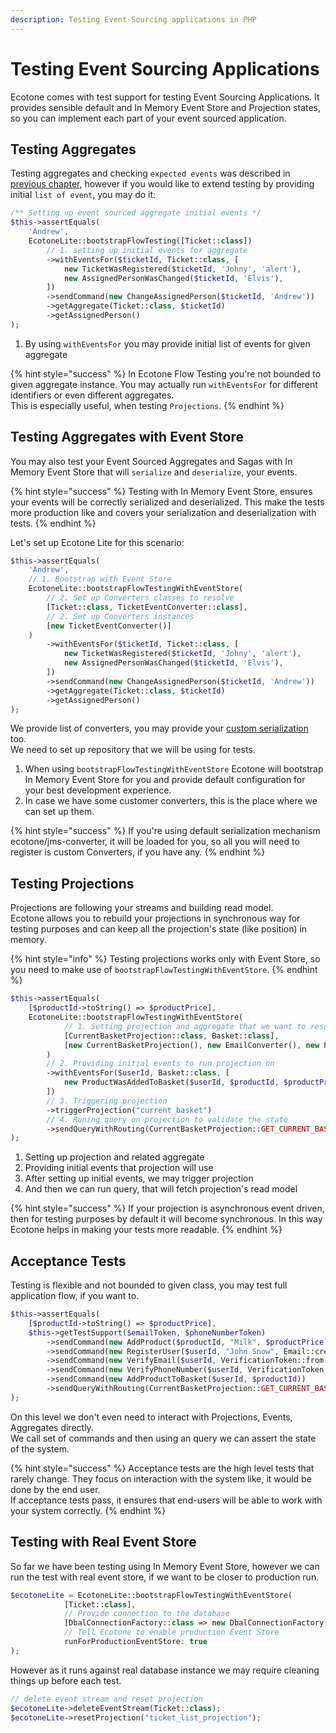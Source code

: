 ```yaml
---
description: Testing Event Sourcing applications in PHP
---
```


# Testing Event Sourcing Applications

Ecotone comes with test support for testing Event Sourcing Applications. It provides sensible default and In Memory Event Store and Projection states, so you can implement each part of your event sourced application.

## Testing Aggregates

Testing aggregates and checking `expected events` was described in [previous chapter](testing-aggregates-and-sagas-with-message-flows.md), however if you would like to extend testing by providing initial `list of event`, you may do it:

```php
/** Setting up event sourced aggregate initial events */
$this->assertEquals(
    'Andrew',
    EcotoneLite::bootstrapFlowTesting([Ticket::class])
        // 1. setting up initial events for aggregate
        ->withEventsFor($ticketId, Ticket::class, [
            new TicketWasRegistered($ticketId, 'Johny', 'alert'),
            new AssignedPersonWasChanged($ticketId, 'Elvis'),
        ])
        ->sendCommand(new ChangeAssignedPerson($ticketId, 'Andrew'))
        ->getAggregate(Ticket::class, $ticketId)
        ->getAssignedPerson()
);
```

1. By using `withEventsFor` you may provide initial list of events for given aggregate

{% hint style="success" %}
In Ecotone Flow Testing you're not bounded to given aggregate instance. You may actually run `withEventsFor` for different identifiers or even different aggregates.\
This is especially useful, when testing `Projections`.
{% endhint %}

## Testing Aggregates with Event Store

You may also test your Event Sourced Aggregates and Sagas with In Memory Event Store that will `serialize` and `deserialize`, your events.&#x20;

{% hint style="success" %}
Testing with In Memory Event Store, ensures your events will be correctly serialized and deserialized. This make the tests more production like and covers your serialization and deserialization with tests.
{% endhint %}

Let's set up Ecotone Lite for this scenario:

```php
$this->assertEquals(
    'Andrew',
    // 1. Bootstrap with Event Store
    EcotoneLite::bootstrapFlowTestingWithEventStore(
        // 2. Set up Converters classes to resolve
        [Ticket::class, TicketEventConverter::class],
        // 2. Set up Converters instances
        [new TicketEventConverter()]
    )
        ->withEventsFor($ticketId, Ticket::class, [
            new TicketWasRegistered($ticketId, 'Johny', 'alert'),
            new AssignedPersonWasChanged($ticketId, 'Elvis'),
        ])
        ->sendCommand(new ChangeAssignedPerson($ticketId, 'Andrew'))
        ->getAggregate(Ticket::class, $ticketId)
        ->getAssignedPerson()
);
```

We provide list of converters, you may provide your [custom serialization](../../messaging/conversion/conversion/) too.\
We need to set up repository that we will be using for tests.

1. When using `bootstrapFlowTestingWithEventStore` Ecotone will bootstrap In Memory Event Store for you and provide default configuration for your best development experience.
2. In case we have some customer converters, this is the place where we can set up them.

{% hint style="success" %}
If you're using default serialization mechanism ecotone/jms-converter, it will be loaded for you, so all you will need to register is custom Converters, if you have any.
{% endhint %}

## Testing Projections

Projections are following your streams and building read model. \
Ecotone allows you to rebuild your projections in synchronous way for testing purposes and can keep all the projection's state (like position) in memory.

{% hint style="info" %}
Testing projections works only with Event Store, so you need to make use of `bootstrapFlowTestingWithEventStore`.
{% endhint %}

```php
$this->assertEquals(
    [$productId->toString() => $productPrice],
    EcotoneLite::bootstrapFlowTestingWithEventStore(
            // 1. Setting projection and aggregate that we want to resolve
            [CurrentBasketProjection::class, Basket::class],
            [new CurrentBasketProjection(), new EmailConverter(), new PhoneNumberConverter(), new UuidConverter()],
        )
        // 2. Providing initial events to run projection on
        ->withEventsFor($userId, Basket::class, [
            new ProductWasAddedToBasket($userId, $productId, $productPrice)
        ])
        // 3. Triggering projection
        ->triggerProjection("current_basket")
        // 4. Runing query on projection to validate the state
        ->sendQueryWithRouting(CurrentBasketProjection::GET_CURRENT_BASKET_QUERY, $userId)
);
```

1. Setting up projection and related aggregate
2. Providing initial events that projection will use
3. After setting up initial events, we may trigger projection
4. And then we can run query, that will fetch projection's read model

{% hint style="success" %}
If your projection is asynchronous event driven, then for testing purposes by default it will become synchronous. In this way Ecotone helps in making your tests more readable.
{% endhint %}

## Acceptance Tests

Testing is flexible and not bounded to given class, you may test full application flow, if you want to.

```php
$this->assertEquals(
    [$productId->toString() => $productPrice],
    $this->getTestSupport($emailToken, $phoneNumberToken)
        ->sendCommand(new AddProduct($productId, "Milk", $productPrice))
        ->sendCommand(new RegisterUser($userId, "John Snow", Email::create('test@wp.pl'), PhoneNumber::create('148518518518')))
        ->sendCommand(new VerifyEmail($userId, VerificationToken::from($emailToken)))
        ->sendCommand(new VerifyPhoneNumber($userId, VerificationToken::from($phoneNumberToken)))
        ->sendCommand(new AddProductToBasket($userId, $productId))
        ->sendQueryWithRouting(CurrentBasketProjection::GET_CURRENT_BASKET_QUERY, $userId)
);
```

On this level we don't even need to interact with Projections, Events, Aggregates directly. \
We call set of commands and then using an query we can assert the state of the system.

{% hint style="success" %}
Acceptance tests are the high level tests that rarely change. They focus on interaction with the system like, it would be done by the end user.\
If acceptance tests pass, it ensures that end-users will be able to work with your system correctly.
{% endhint %}

## Testing with Real Event Store

So far we have been testing using In Memory Event Store, however we can run the test with real event store, if we want to be closer to production run.

```php
$ecotoneLite = EcotoneLite::bootstrapFlowTestingWithEventStore(
            [Ticket::class],
            // Provide connection to the database
            [DbalConnectionFactory::class => new DbalConnectionFactory('pgsql://ecotone:secret@localhost:5432/ecotone')],
            // Tell Ecotone to enable production Event Store
            runForProductionEventStore: true
);
```

However as it runs against real database instance we may require cleaning things up before each test.

```php
// delete event stream and reset projection
$ecotoneLite->deleteEventStream(Ticket::class);
$ecotoneLite->resetProjection("ticket_list_projection");
```

